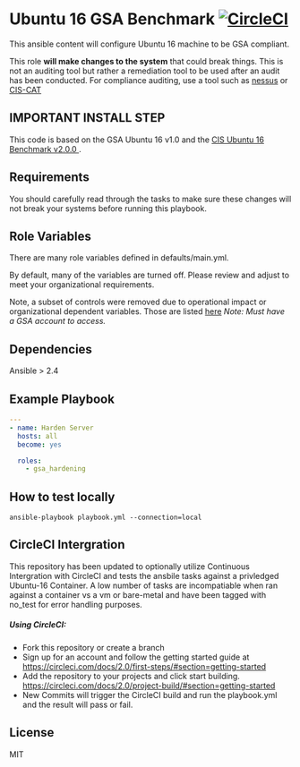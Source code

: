 Ubuntu 16 GSA Benchmark [![CircleCI](https://circleci.com/gh/GSA/ansible-os-ubuntu-16.svg?style=shield)](https://circleci.com/gh/GSA/ansible-os-ubuntu-16)
====================

This ansible content will configure Ubuntu 16 machine to be GSA compliant.

This role **will make changes to the system** that could break things. This is not an auditing tool but rather a remediation tool to be used after an audit has been conducted. For compliance auditing, use a tool such as [nessus](https://www.tenable.com/products/nessus-vulnerability-scanner) or [CIS-CAT](https://learn.cisecurity.org/cis-cat-landing-page)

## IMPORTANT INSTALL STEP

This code is based on the GSA Ubuntu 16 v1.0 and the [CIS Ubuntu 16 Benchmark v2.0.0 ](https://www.cisecurity.org/cis-benchmarks/).

Requirements
------------

You should carefully read through the tasks to make sure these changes will not break your systems before running this playbook.

Role Variables
--------------
There are many role variables defined in defaults/main.yml.

By default, many of the variables are turned off. Please review and adjust to meet your organizational requirements.

Note, a subset of controls were removed due to operational impact or organizational dependent variables. Those are listed [here](https://docs.google.com/spreadsheets/d/1hHbPDnm5WspzGt6F67_Dw2GgLA1E0-NCAsIGeHJLK7s/edit#gid=0) *Note: Must have a GSA account to access.*

Dependencies
------------

Ansible > 2.4

Example Playbook
-------------------------

```yaml
---
- name: Harden Server
  hosts: all
  become: yes

  roles:
    - gsa_hardening
```

How to test locally
--------------------------
```
ansible-playbook playbook.yml --connection=local
```

CircleCI Intergration
--------------
This repository has been updated to optionally utilize Continuous Intergration with CircleCI and tests the ansbile tasks against a privledged Ubuntu-16 Container.  A low number of tasks are incompatiable when ran against a container vs a vm or bare-metal and have been tagged with no_test for error handling purposes.

##### Using CircleCI:
* Fork this repository or create a branch
* Sign up for an account and follow the getting started guide at https://circleci.com/docs/2.0/first-steps/#section=getting-started
* Add the repository to your projects and click start building. https://circleci.com/docs/2.0/project-build/#section=getting-started
* New Commits will trigger the CircleCI build and run the playbook.yml and the result will pass or fail.

License
-------

MIT
